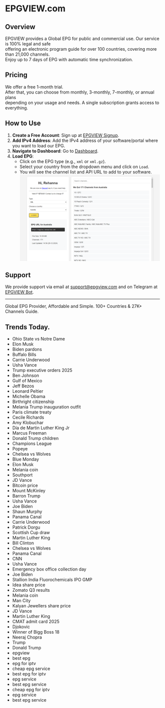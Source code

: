 # EPGVIEW.com



## Overview
EPGVIEW provides a Global EPG for public and commercial use. Our service is 100% legal and safe\
offering an electronic program guide for over 100 countries, covering more than 21,000 channels.\
Enjoy up to 7 days of EPG with automatic time synchronization.

## Pricing
We offer a free 1-month trial. \
After that, you can choose from monthly, 3-monthly, 7-monthly, or annual plans \
depending on your usage and needs. A single subscription grants access to everything.

## How to Use
1. **Create a Free Account**: Sign up at [EPGVIEW Signup](https://epgview.com/signup.php).
2. **Add IPv4 Address**: Add the IPv4 address of your software/portal where you want to load our EPG.
3. **Navigate to Dashboard**: Go to [Dashboard](https://epgview.com/dashboard.php).
4. **Load EPG**:
   - Click on the EPG type (e.g., `xml` or `xml.gz`).
   - Select your country from the dropdown menu and click on `Load`.
   - You will see the channel list and API URL to add to your software.
![EPGVIEW](img/dashboard.png)
## Support
We provide support via email at [support@epgview.com](mailto:support@epgview.com) and on Telegram at [EPGVIEW Bot](https://t.me/epgview_bot).

---

Global EPG Provider, Affordable and Simple. 100+ Countries & 27K+ Channels Guide.

## Trends Today.

- Ohio State vs Notre Dame
- Elon Musk
- Biden pardons
- Buffalo Bills
- Carrie Underwood
- Usha Vance
- Trump executive orders 2025
- Ben Johnson
- Gulf of Mexico
- Jeff Bezos
- Leonard Peltier
- Michelle Obama
- Birthright citizenship
- Melania Trump inauguration outfit
- Paris climate treaty
- Cecile Richards
- Amy Klobuchar
- Día de Martin Luther King Jr
- Marcus Freeman
- Donald Trump children
- Champions League
- Popeye
- Chelsea vs Wolves
- Blue Monday
- Elon Musk
- Melania coin
- Southport
- JD Vance
- Bitcoin price
- Mount McKinley
- Barron Trump
- Usha Vance
- Joe Biden
- Shaun Murphy
- Panama Canal
- Carrie Underwood
- Patrick Dorgu
- Scottish Cup draw
- Martin Luther King
- Bill Clinton
- Chelsea vs Wolves
- Panama Canal
- CNN
- Usha Vance
- Emergency box office collection day
- Joe Biden
- Stallion India Fluorochemicals IPO GMP
- Idea share price
- Zomato Q3 results
- Melania coin
- Man City
- Kalyan Jewellers share price
- JD Vance
- Martin Luther King
- CMAT admit card 2025
- Djokovic
- Winner of Bigg Boss 18
- Neeraj Chopra
- Trump
- Donald Trump
- epgview
- best epg
- epg for iptv
- cheap epg service
- best epg for iptv
- epg service
- best epg service
- cheap epg for iptv
- epg service
- best epg service
